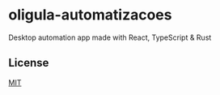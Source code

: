 # oligula-automatizacoes

Desktop automation app made with React, TypeScript & Rust

## License

[MIT](./LICENSE)
